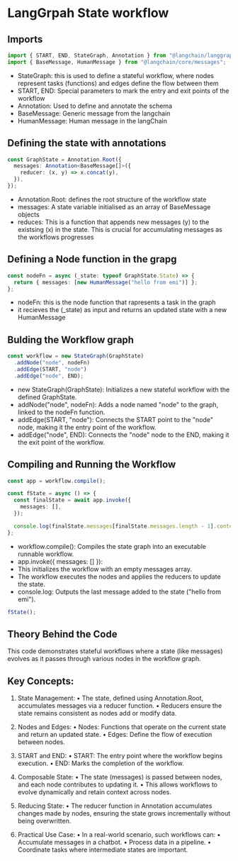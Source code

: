 # LangGrpah State workflow

## Imports

```typescript
import { START, END, StateGraph, Annotation } from "@langchain/langgraph/web";
import { BaseMessage, HumanMessage } from "@langchain/core/messages";
```

- StateGraph: this is used to define a stateful workflow, where nodes represent tasks (functions) and edges define the flow between them
- START, END: Special parameters to mark the entry and exit points of the workflow
- Annotation: Used to define and annotate the schema
- BaseMessage: Generic message from the langchain
- HumanMessage: Human message in the langChain

## Defining the state with annotations

```typescript
const GraphState = Annotation.Root({
  messages: Annotation<BaseMessage[]>({
    reducer: (x, y) => x.concat(y),
  }),
});
```

- Annotation.Root: defines the root structure of the workflow state
- messages: A state variable initialised as an array of BaseMessage objects
- reduces: This is a function that appends new messages (y) to the existsing (x) in the state. This is crucial for accumulating messages as the workflows progresses

## Defining a Node function in the grapg

```typescript
const nodeFn = async (_state: typeof GraphState.State) => {
  return { messages: [new HumanMessage("hello from emi")] };
};
```

- nodeFn: this is the node function that rapresents a task in the graph
- it recieves the (\_state) as input and returns an updated state with a new HumanMessage

## Bulding the Workflow graph

```typescript
const workflow = new StateGraph(GraphState)
  .addNode("node", nodeFn)
  .addEdge(START, "node")
  .addEdge("node", END);
```

- new StateGraph(GraphState): Initializes a new stateful workflow with the defined GraphState.
- addNode("node", nodeFn): Adds a node named "node" to the graph, linked to the nodeFn function.
- addEdge(START, "node"): Connects the START point to the "node" node, making it the entry point of the workflow.
- addEdge("node", END): Connects the "node" node to the END, making it the exit point of the workflow.

## Compiling and Running the Workflow

```typescript
const app = workflow.compile();
```

```typescript
const fState = async () => {
  const finalState = await app.invoke({
    messages: [],
  });

  console.log(finalState.messages[finalState.messages.length - 1].content);
};
```

- workflow.compile(): Compiles the state graph into an executable runnable workflow.
- app.invoke({ messages: [] }):
- This initializes the workflow with an empty messages array.
- The workflow executes the nodes and applies the reducers to update the state.
- console.log: Outputs the last message added to the state ("hello from emi").

```typescript
fState();
```

## Theory Behind the Code

This code demonstrates stateful workflows where a state (like messages) evolves as it passes through various nodes in the workflow graph.

## Key Concepts:

1. State Management:
   • The state, defined using Annotation.Root, accumulates messages via a reducer function.
   • Reducers ensure the state remains consistent as nodes add or modify data.

2. Nodes and Edges:
   • Nodes: Functions that operate on the current state and return an updated state.
   • Edges: Define the flow of execution between nodes.

3. START and END:
   • START: The entry point where the workflow begins execution.
   • END: Marks the completion of the workflow.

4. Composable State:
   • The state (messages) is passed between nodes, and each node contributes to updating it.
   • This allows workflows to evolve dynamically and retain context across nodes.

5. Reducing State:
   • The reducer function in Annotation accumulates changes made by nodes, ensuring the state grows incrementally without being overwritten.

6. Practical Use Case:
   • In a real-world scenario, such workflows can:
   • Accumulate messages in a chatbot.
   • Process data in a pipeline.
   • Coordinate tasks where intermediate states are important.
